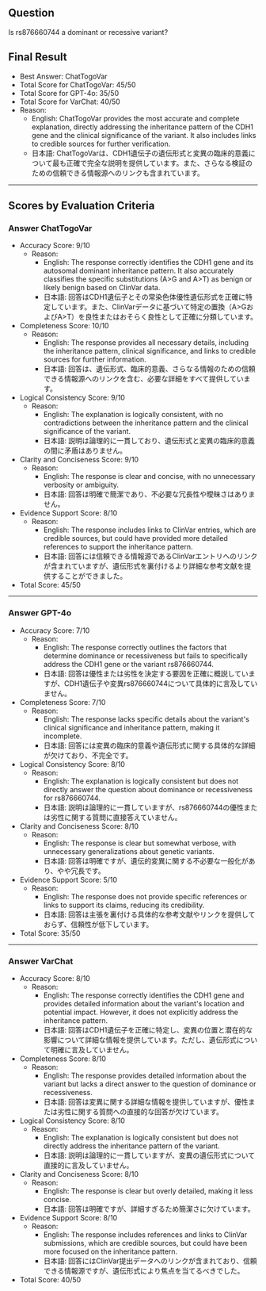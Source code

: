 ## Question

Is rs876660744 a dominant or recessive variant?

## Final Result

- Best Answer: ChatTogoVar
- Total Score for ChatTogoVar: 45/50
- Total Score for GPT-4o: 35/50
- Total Score for VarChat: 40/50
- Reason:
  - English: ChatTogoVar provides the most accurate and complete explanation, directly addressing the inheritance pattern of the CDH1 gene and the clinical significance of the variant. It also includes links to credible sources for further verification.
  - 日本語: ChatTogoVarは、CDH1遺伝子の遺伝形式と変異の臨床的意義について最も正確で完全な説明を提供しています。また、さらなる検証のための信頼できる情報源へのリンクも含まれています。

---

## Scores by Evaluation Criteria

### Answer ChatTogoVar
- Accuracy Score: 9/10
  - Reason: 
    - English: The response correctly identifies the CDH1 gene and its autosomal dominant inheritance pattern. It also accurately classifies the specific substitutions (A>G and A>T) as benign or likely benign based on ClinVar data.
    - 日本語: 回答はCDH1遺伝子とその常染色体優性遺伝形式を正確に特定しています。また、ClinVarデータに基づいて特定の置換（A>GおよびA>T）を良性またはおそらく良性として正確に分類しています。
- Completeness Score: 10/10
  - Reason: 
    - English: The response provides all necessary details, including the inheritance pattern, clinical significance, and links to credible sources for further information.
    - 日本語: 回答は、遺伝形式、臨床的意義、さらなる情報のための信頼できる情報源へのリンクを含む、必要な詳細をすべて提供しています。
- Logical Consistency Score: 9/10
  - Reason: 
    - English: The explanation is logically consistent, with no contradictions between the inheritance pattern and the clinical significance of the variant.
    - 日本語: 説明は論理的に一貫しており、遺伝形式と変異の臨床的意義の間に矛盾はありません。
- Clarity and Conciseness Score: 9/10
  - Reason: 
    - English: The response is clear and concise, with no unnecessary verbosity or ambiguity.
    - 日本語: 回答は明確で簡潔であり、不必要な冗長性や曖昧さはありません。
- Evidence Support Score: 8/10
  - Reason: 
    - English: The response includes links to ClinVar entries, which are credible sources, but could have provided more detailed references to support the inheritance pattern.
    - 日本語: 回答には信頼できる情報源であるClinVarエントリへのリンクが含まれていますが、遺伝形式を裏付けるより詳細な参考文献を提供することができました。
- Total Score: 45/50

---

### Answer GPT-4o
- Accuracy Score: 7/10
  - Reason: 
    - English: The response correctly outlines the factors that determine dominance or recessiveness but fails to specifically address the CDH1 gene or the variant rs876660744.
    - 日本語: 回答は優性または劣性を決定する要因を正確に概説していますが、CDH1遺伝子や変異rs876660744について具体的に言及していません。
- Completeness Score: 7/10
  - Reason: 
    - English: The response lacks specific details about the variant's clinical significance and inheritance pattern, making it incomplete.
    - 日本語: 回答には変異の臨床的意義や遺伝形式に関する具体的な詳細が欠けており、不完全です。
- Logical Consistency Score: 8/10
  - Reason: 
    - English: The explanation is logically consistent but does not directly answer the question about dominance or recessiveness for rs876660744.
    - 日本語: 説明は論理的に一貫していますが、rs876660744の優性または劣性に関する質問に直接答えていません。
- Clarity and Conciseness Score: 8/10
  - Reason: 
    - English: The response is clear but somewhat verbose, with unnecessary generalizations about genetic variants.
    - 日本語: 回答は明確ですが、遺伝的変異に関する不必要な一般化があり、やや冗長です。
- Evidence Support Score: 5/10
  - Reason: 
    - English: The response does not provide specific references or links to support its claims, reducing its credibility.
    - 日本語: 回答は主張を裏付ける具体的な参考文献やリンクを提供しておらず、信頼性が低下しています。
- Total Score: 35/50

---

### Answer VarChat
- Accuracy Score: 8/10
  - Reason: 
    - English: The response correctly identifies the CDH1 gene and provides detailed information about the variant's location and potential impact. However, it does not explicitly address the inheritance pattern.
    - 日本語: 回答はCDH1遺伝子を正確に特定し、変異の位置と潜在的な影響について詳細な情報を提供しています。ただし、遺伝形式について明確に言及していません。
- Completeness Score: 8/10
  - Reason: 
    - English: The response provides detailed information about the variant but lacks a direct answer to the question of dominance or recessiveness.
    - 日本語: 回答は変異に関する詳細な情報を提供していますが、優性または劣性に関する質問への直接的な回答が欠けています。
- Logical Consistency Score: 8/10
  - Reason: 
    - English: The explanation is logically consistent but does not directly address the inheritance pattern of the variant.
    - 日本語: 説明は論理的に一貫していますが、変異の遺伝形式について直接的に言及していません。
- Clarity and Conciseness Score: 8/10
  - Reason: 
    - English: The response is clear but overly detailed, making it less concise.
    - 日本語: 回答は明確ですが、詳細すぎるため簡潔さに欠けています。
- Evidence Support Score: 8/10
  - Reason: 
    - English: The response includes references and links to ClinVar submissions, which are credible sources, but could have been more focused on the inheritance pattern.
    - 日本語: 回答にはClinVar提出データへのリンクが含まれており、信頼できる情報源ですが、遺伝形式により焦点を当てるべきでした。
- Total Score: 40/50